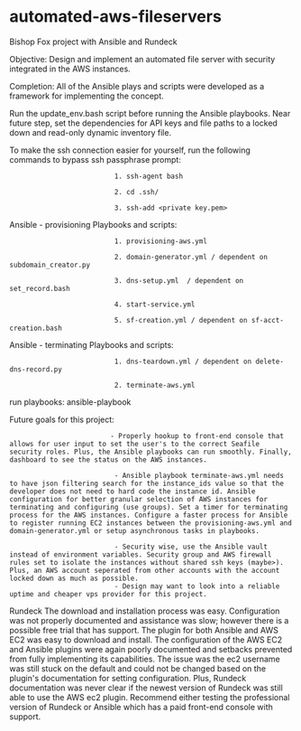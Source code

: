 # automated-aws-fileservers
Bishop Fox project with Ansible and Rundeck

Objective: Design and implement an automated file server with security integrated in the AWS instances. 

Completion: All of the Ansible plays and scripts were developed as a framework for implementing the concept.

Run the update_env.bash script before running the Ansible playbooks. Near future step, set the dependencies for API keys and file paths to a locked down and read-only dynamic inventory file. 

To make the ssh connection easier for yourself, run the following commands to bypass ssh passphrase prompt:
                              
                              1. ssh-agent bash
                              
                              2. cd .ssh/
                              
                              3. ssh-add <private key.pem>

Ansible - provisioning Playbooks and scripts:
                              
                              1. provisioning-aws.yml
                              
                              2. domain-generator.yml / dependent on subdomain_creator.py
                              
                              3. dns-setup.yml  / dependent on set_record.bash
                              
                              4. start-service.yml
                              
                              5. sf-creation.yml / dependent on sf-acct-creation.bash

Ansible - terminating Playbooks and scripts:
                             
                              1. dns-teardown.yml / dependent on delete-dns-record.py
                              
                              2. terminate-aws.yml 

run playbooks: ansible-playbook <play> 

Future goals for this project:
                             
                             - Properly hookup to front-end console that allows for user input to set the user's to the correct Seafile security roles. Plus, the Ansible playbooks can run smoothly. Finally, dashboard to see the status on the AWS instances.
                              
                              - Ansible playbook terminate-aws.yml needs to have json filtering search for the instance_ids value so that the developer does not need to hard code the instance id. Ansible configuration for better granular selection of AWS instances for terminating and configuring (use groups). Set a timer for terminating process for the AWS instances. Configure a faster process for Ansible to register running EC2 instances between the provisioning-aws.yml and domain-generator.yml or setup asynchronous tasks in playbooks.
                              
                              - Security wise, use the Ansible vault instead of environment variables. Security group and AWS firewall rules set to isolate the instances without shared ssh keys (maybe>). Plus, an AWS account seperated from other accounts with the account locked down as much as possible. 
                              - Design may want to look into a reliable uptime and cheaper vps provider for this project.
 
 Rundeck
   The download and installation process was easy.
   Configuration was not properly documented and assistance was slow; however there is a possible free trial that has support.
   The plugin for both Ansible and AWS EC2 was easy to download and install.
   The configuration of the AWS EC2 and Ansible plugins were again poorly documented and setbacks prevented from fully implementing its capabilities. The issue was the ec2 username was still stuck on the default and could not be changed based on the plugin's documentation for setting configuration. Plus, Rundeck documentation was never clear if the newest version of Rundeck was still able to use the AWS ec2 plugin.
   Recommend either testing the professional version of Rundeck or Ansible which has a paid front-end console with support. 
   
